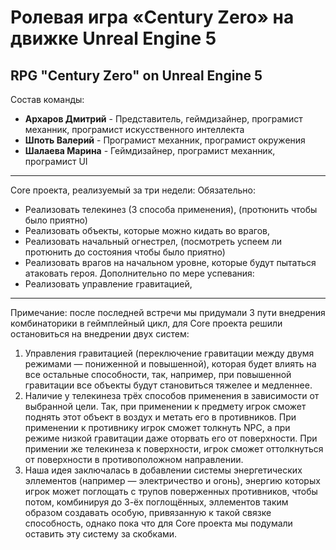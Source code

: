 # Ролевая игра «Century Zero» на движке Unreal Engine 5

## RPG "Century Zero" on Unreal Engine 5

Состав команды:
* **Архаров Дмитрий** - Представитель, геймдизайнер, програмист механник, програмист искусственного интеллекта
* **Шпоть Валерий** - Програмист механник, програмист окружения
* **Шалаева Марина** - Геймдизайнер, програмист механник, програмист UI

-----

Core проекта, реализуемый за три недели:
Обязательно:
* Реализовать телекинез (3 способа применения), (протюнить чтобы было приятно)
* Реализовать объекты, которые можно кидать во врагов, 
* Реализовать начальный огнестрел, (посмотреть успеем ли протюнить до состояния чтобы было приятно)
* Реализовать врагов на начальном уровне, которые будут пытаться атаковать героя.
Дополнительно по мере успевания:
* Реализовать управление гравитацией,

-----

Примечание: после последней встречи мы придумали 3 пути внедрения комбинаторики в геймплейный цикл, 
для Core проекта решили остановиться на внедрении двух систем:
1) Управления гравитацией (переключение гравитации между двумя режимами — пониженной и повышенной), 
которая будет влиять на все остальные способности, так, например, при повышенной гравитации все объекты будут становиться тяжелее и медленнее.
2) Наличие у телекинеза трёх способов применения в зависимости от выбранной цели.
Так, при применении к предмету игрок сможет поднять этот объект в воздух и метать его в противников.
При применении к противнику игрок сможет толкнуть NPC, а при режиме низкой гравитации даже оторвать его от поверхности.
При примении же телекинеза к поверхности, игрок сможет оттолкнуться от поверхности в противоположном направлении.
3) Наша идея заключалась в добавлении системы энергетических эллементов (например — электричество и огонь), энергию которых игрок может поглощать с трупов поверженных противников, чтобы потом, комбинируя до 3-ёх поглощённых, эллементов таким образом создавать особую, привязанную к такой связке способность, однако пока что для Core проекта мы подумали оставить эту систему за скобками.
